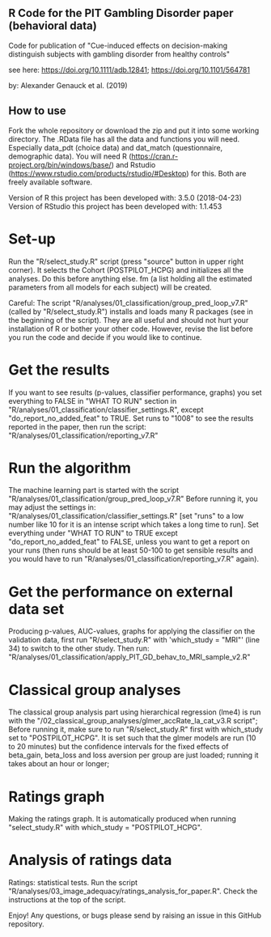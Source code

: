 R Code for the PIT Gambling Disorder paper (behavioral data)
-----------------------------------------------------------

Code for publication of "Cue-induced effects on decision-making distinguish subjects with gambling disorder from healthy controls"

see here: https://doi.org/10.1111/adb.12841; https://doi.org/10.1101/564781

by: Alexander Genauck et al. (2019)


How to use
----------

Fork the whole repository or download the zip and put it into some working directory.
The .RData file has all the data and functions you will need. Especially data_pdt (choice data) and dat_match (questionnaire, demographic data). You will need R (https://cran.r-project.org/bin/windows/base/) and Rstudio (https://www.rstudio.com/products/rstudio/#Desktop) for this. Both are freely available software.

Version of R this project has been developed with: 3.5.0 (2018-04-23)
Version of RStudio this project has been developed with: 1.1.453

# Set-up
Run the "R/select_study.R" script (press "source" button in upper right corner). It selects the Cohort (POSTPILOT_HCPG) and initializes all the analyses. Do this before anything else. fm (a list holding all the estimated parameters from all models for each subject) will be created. 

Careful: The script "R/analyses/01_classification/group_pred_loop_v7.R" (called by "R/select_study.R") installs and loads many R packages (see in the beginning of the script). They are all useful and should not hurt your installation of R or bother your other code. However, revise the list before you run the code and decide
if you would like to continue.

# Get the results
If you want to see results (p-values, classifier performance, graphs) you set everything to FALSE in "WHAT TO RUN" section in "R/analyses/01_classification/classifier_settings.R", except "do_report_no_added_feat" to TRUE. Set runs to "1008" to see the results reported in the paper, then run the script: "R/analyses/01_classification/reporting_v7.R"

# Run the algorithm
The machine learning part is started with the script "R/analyses/01_classification/group_pred_loop_v7.R" Before running it, you may adjust the settings in: "R/analyses/01_classification/classifier_settings.R" [set "runs" to a low number like 10 for it is an intense script which takes a long time to run]. Set everything under "WHAT TO RUN" to TRUE except "do_report_no_added_feat" to FALSE, unless you want to get a report on your runs (then runs should be at least 50-100 to get sensible results and you would have to run "R/analyses/01_classification/reporting_v7.R" again). 

# Get the performance on external data set
Producing p-values, AUC-values, graphs for applying the classifier on the validation data, first run "R/select_study.R" with 'which_study = "MRI"' (line 34) to switch to the other study. Then run: "R/analyses/01_classification/apply_PIT_GD_behav_to_MRI_sample_v2.R"

# Classical group analyses
The classical group analysis part using hierarchical regression (lme4) is run with the
"/02_classical_group_analyses/glmer_accRate_la_cat_v3.R script"; Before running it, make sure to run "R/select_study.R" first with which_study set to "POSTPILOT_HCPG". It is set such that the glmer models are run (10 to 20 minutes) but the confidence intervals for the fixed effects of beta_gain, beta_loss and loss aversion per group are just loaded; running it takes about an hour or longer; 

# Ratings graph
Making the ratings graph. It is automatically produced when running "select_study.R" with which_study = "POSTPILOT_HCPG". 

# Analysis of ratings data
Ratings: statistical tests. Run the script "R/analyses/03_image_adequacy/ratings_analysis_for_paper.R". Check the instructions at the top of the script. 


Enjoy! Any questions, or bugs please send by raising an issue in this GitHub repository.
